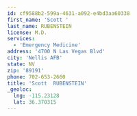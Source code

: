 ```yaml
---
id: cf9588b2-599a-4631-a092-e4bd3aa60338
first_name: 'Scott '
last_name: RUBENSTEIN
license: M.D.
services:
  - 'Emergency Medicine'
address: '4700 N Las Vegas Blvd'
city: 'Nellis AFB'
state: NV
zip: '89191'
phone: 702-653-2660
title: 'Scott  RUBENSTEIN'
_geoloc:
  lng: -115.23128
  lat: 36.370315
---
```

